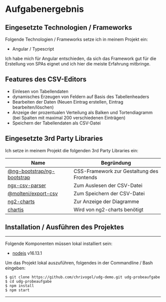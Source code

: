 # Aufgabenergebnis

## Eingesetzte Technologien / Frameworks

Folgende Technologien / Frameworks setze ich in meinem Projekt ein:

- Angular / Typescript

Ich habe mich für Angular entschieden, da sich das Framework gut für die Erstellung von SPAs eignet und ich hier die meiste Erfahrung mitbringe.

## Features des CSV-Editors

- Einlesen von Tabellendaten
- dynamisches Erzeugen von Feldern auf Basis des Tabellenheaders
- Bearbeiten der Daten (Neuen Eintrag erstellen, Eintrag bearbeiten/löschen)
- Anzeige der prozentualen Verteilung als Balken und Tortendiagramm (bei Spalten mit maximal 200 verschiedenen Einträgen)
- Speichern der Tabellendaten als CSV-Datei

## Eingesetzte 3rd Party Libraries

Ich setze in meinem Projekt die folgenden 3rd Party Libraries ein:

Name | Begründung
--- | ---
[@ng-bootstrap/ng-bootstrap](https://www.npmjs.com/package/@ng-bootstrap/ng-bootstrap) | CSS-Framework zur Gestaltung des Frontends
[ngx-csv-parser](https://www.npmjs.com/package/ngx-csv-parser) | Zum Auslesen der CSV-Datei
[@molteni/export-csv](https://www.npmjs.com/package/@molteni/export-csv) | Zum Speichern der CSV-Datei
[ng2-charts](https://www.npmjs.com/package/ng2-charts) | Zur Anzeige der Diagramme
[chartjs](https://www.chartjs.org/) | Wird von ng2-charts benötigt

## Installation / Ausführen des Projektes
---

Folgende Komponenten müssen lokal installiert sein:

- [nodejs](https://nodejs.org/en/) v16.13.1

Um das Projekt lokal auszuführen, folgendes in der Commandline / Bash eingeben:

```console
$ git clone https://github.com/chrivogel/udg-demo.git udg-probeaufgabe
$ cd udg-probeaufgabe
$ npm install
$ npm start
```
---
